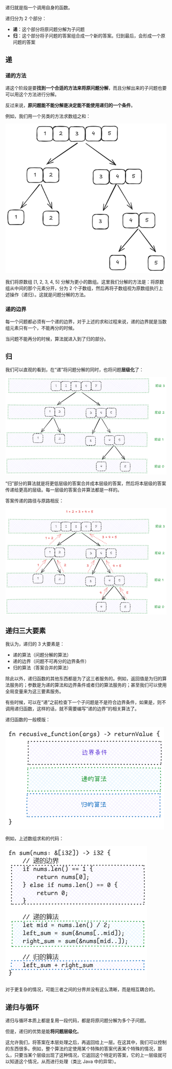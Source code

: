递归就是指一个调用自身的函数。

递归分为 2 个部分：

+ **递**：这个部分将原问题分解为子问题
+ **归**：这个部分将子问题的答案组合成一个新的答案。归到最后，会形成一个原问题的答案

## 递
### 递的方法
递这个阶段是要**找到一个合适的方法来将原问题分解**，而且分解出来的子问题也要可以用这个方法进行分解。

反过来说，**原问题能不能分解是决定能不能使用递归的一个条件**。

例如，我们用一个另类的方法求数组之和：

![](../../../images/2024/1732705925734-c98bcf29-28b4-4e31-be5c-8b0d21164408.png)

我们将原数组 [1, 2, 3, 4, 5] 分解为更小的数组。这里我们分解的方法是：将原数组从中间的那个元素分开，分为 2 个子数组，然后再将子数组视为原数组执行上述操作（递归）。这就是问题分解的方法。

### 递的边界
每一个问题都必须有一个递的边界，对于上述的求和过程来说，递的边界就是当数组元素只有一个，不能再分的时候。

当问题不能再分的时候，算法就进入到了归的部分。

## 归
我们可以直观的看到，在“递”将问题分解的同时，也将问题**层级化**了：

![](../../../images/2024/1732707093566-8e937af8-45bb-4b60-809e-9b77de70cf82.png)

“归”部分的算法就是将更低层级的答案合并成本层级的答案，然后将本层级的答案传递给更高的层级。每一层级的答案合并算法都是一样的。

答案传递的路径与原路相反：

![](../../../images/2024/1732707354951-b75561f4-8ac9-4a9f-9077-3858a4c9aa95.png)

## 递归三大要素
我认为，递归的 3 大要素是：

+ 递的算法（问题分解的算法）
+ 递的边界（问题不可再分的边界条件）
+ 归的算法（答案合并的算法）

除此以外，递归函数的其他东西都是为了这三者服务的。例如，返回值是为归的算法服务的；参数是为递的算法和边界条件或者归的算法服务的；甚至我们可以使用全局变量来为这三要素服务。

有些时候，可以在“递”之前检查下一个子问题是不是符合边界条件，如果是，则不调用递归函数，这样的话，就不需要编写“递的边界”的相关算法了。

递归函数的一般模版：

![](../../../images/2024/1732708199089-8412680b-3032-45a1-b38c-6f56b865e40d.png)

例如，上述数组求和的代码：

![](../../../images/2024/1732708730352-345e10e6-1404-4189-9cb4-dafd4669bafa.png)

对于更复杂的情况，可能三者之间的分界并没有这么清晰，而是相互耦合的。

## 递归与循环
递归与循环本质上都是复用一段代码，都是将原问题分解为多个子问题。

但是，递归的优势是能**将问题层级化**。

这允许我们，将答案在本层处理之后，再返回给上一层。在这其中，我们可以控制的东西很多。例如，整个算法约定使用某个特殊的答案代表某个特殊的情况，那么，只要当某个层级出现了这种情况，它返回这个特定的答案，它的上一层级就可以知道这个情况，从而进行处理（类比 Java 中的异常）。

